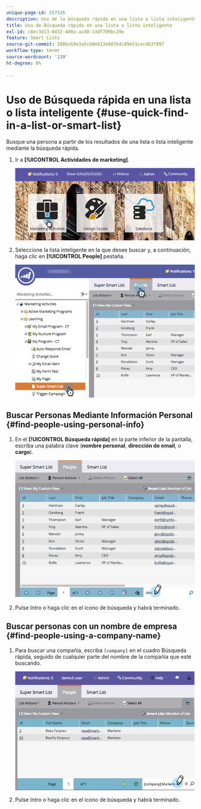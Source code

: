 ```yaml
---
unique-page-id: 557326
description: Uso de la búsqueda rápida en una lista o lista inteligente - Documentos de Marketo - Documentación del producto
title: Uso de Búsqueda rápida en una lista o lista inteligente
exl-id: c8ec3d13-0432-400a-acd8-13df709bc29e
feature: Smart Lists
source-git-commit: 208ba59e3a5cb8e613e887b4c89e51cec4b3f897
workflow-type: tm+mt
source-wordcount: '139'
ht-degree: 0%

---
```


# Uso de Búsqueda rápida en una lista o lista inteligente {#use-quick-find-in-a-list-or-smart-list}

Busque una persona a partir de los resultados de una lista o lista inteligente mediante la búsqueda rápida.

1. Ir a **[!UICONTROL Actividades de marketing]**.

   ![](assets/login-marketing-activities.png)

1. Seleccione la lista inteligente en la que desee buscar y, a continuación, haga clic en **[!UICONTROL People]** pestaña.

   ![](assets/smartlistpeople.png)

## Buscar Personas Mediante Información Personal {#find-people-using-personal-info}

1. En el **[!UICONTROL Búsqueda rápida]** en la parte inferior de la pantalla, escriba una palabra clave (**nombre personal**, **dirección de email**, o **cargo**).

   ![](assets/searchpeople.png)

1. Pulse Intro o haga clic en el icono de búsqueda y habrá terminado.

## Buscar personas con un nombre de empresa {#find-people-using-a-company-name}

1. Para buscar una compañía, escriba `[company]` en el cuadro Búsqueda rápida, seguido de cualquier parte del nombre de la compañía que esté buscando.

   ![](assets/supersmartlistsearch.jpg)

1. Pulse Intro o haga clic en el icono de búsqueda y habrá terminado.
